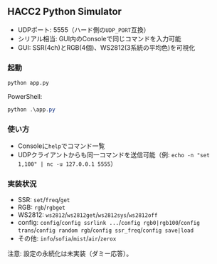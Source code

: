 ## HACC2 Python Simulator

- UDPポート: 5555（ハード側の`UDP_PORT`互換）
- シリアル相当: GUI内のConsoleで同じコマンドを入力可能
- GUI: SSR(4ch)とRGB(4個)、WS2812(3系統の平均色)を可視化

### 起動

```bash
python app.py
```

PowerShell:
```powershell
python .\app.py
```

### 使い方

- Consoleに`help`でコマンド一覧
- UDPクライアントからも同一コマンドを送信可能（例: `echo -n "set 1,100" | nc -u 127.0.0.1 5555`）

### 実装状況

- SSR: `set`/`freq`/`get`
- RGB: `rgb`/`rgbget`
- WS2812: `ws2812`/`ws2812get`/`ws2812sys`/`ws2812off`
- config: `config`/`config ssrlink ...`/`config rgb0|rgb100`/`config trans`/`config random rgb`/`config ssr_freq`/`config save|load`
- その他: `info`/`sofia`/`mist`/`air`/`zerox`

注意: 設定の永続化は未実装（ダミー応答）。


